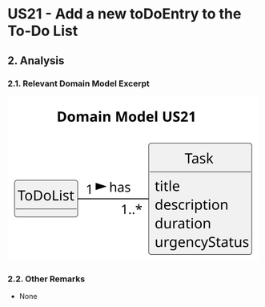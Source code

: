 # US21 - Add a new toDoEntry to the To-Do List
## 2. Analysis

### 2.1. Relevant Domain Model Excerpt

![Domain Model](svg/us21-domain-model-Domain_Model_US21.svg)

### 2.2. Other Remarks

* None
